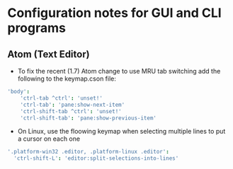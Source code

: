 # Configuration notes for GUI and CLI programs

## Atom (Text Editor)

* To fix the recent (1.7) Atom change to use MRU tab switching add the following to the keymap.cson file:

```coffeescript
'body':
    'ctrl-tab ^ctrl': 'unset!'
    'ctrl-tab': 'pane:show-next-item'
    'ctrl-shift-tab ^ctrl': 'unset!'
    'ctrl-shift-tab': 'pane:show-previous-item'
```

* On Linux, use the floowing keymap when selecting multiple lines to put a cursor on each one
```coffeescript
'.platform-win32 .editor, .platform-linux .editor':
  'ctrl-shift-L': 'editor:split-selections-into-lines'
 ```
